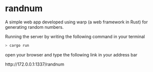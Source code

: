 # randnum
A simple web app developed using warp (a web framework in Rust) for generating random numbers.

Running the server by writing the following command in your terminal

```sh
> cargo run
```
<p>open your browser and type the following link in your address bar</p>
<p>http://172.0.0.1:1337/randnum</p>
